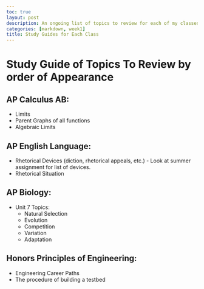 ```yaml
---
toc: true
layout: post
description: An ongoing list of topics to review for each of my classes. 
categories: [markdown, week1]
title: Study Guides for Each Class
---
```

# Study Guide of Topics To Review by order of Appearance

## AP Calculus AB:
- Limits 
- Parent Graphs of all functions 
- Algebraic Limits 

## AP English Language:
- Rhetorical Devices (diction, rhetorical appeals, etc.) - Look at summer assignment for list of devices. 
- Rhetorical Situation

## AP Biology:
- Unit 7 Topics:
    - Natural Selection
    - Evolution
    - Competition
    - Variation 
    - Adaptation

## Honors Principles of Engineering:
- Engineering Career Paths 
- The procedure of building a testbed
